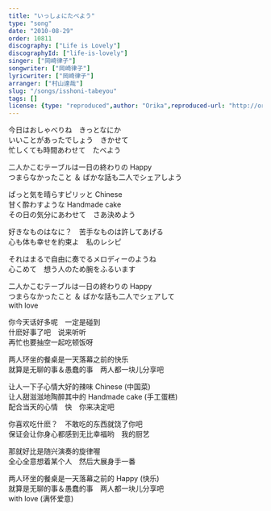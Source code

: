 ```yaml
---
title: "いっしょにたべよう"
type: "song"
date: "2010-08-29"
order: 10811
discography: ["Life is Lovely"]
discographyId: ["life-is-lovely"]
singer: ["岡崎律子"]
songwriter: ["岡崎律子"]
lyricwriter: ["岡崎律子"]
arranger: ["村山達哉"]
slug: "/songs/isshoni-tabeyou"
tags: []
license: {type: "reproduced",author: "Orika",reproduced-url: "http://orikamushi.myweb.hinet.net/",reproduced-website: "織歌蟲網站"}
---
```


今日はおしゃべりね　きっとなにか   
いいことがあったでしょう　きかせて   
忙しくても時間あわせて　たべよう   
  
二人かこむテーブルは一日の終わりの Happy   
つまらなかったこと ＆ ばかな話も二人でシェアしよう   
  
ぱっと気を晴らすピリッと Chinese   
甘く酔わすような Handmade cake   
その日の気分にあわせて　さあ決めよう   
  
好きなものはなに？　苦手なものは許してあげる   
心も体も幸せを約束よ　私のレシピ   
  
それはまるで自由に奏でるメロディーのようね   
心こめて　想う人のため腕をふるいます   
  
二人かこむテーブルは一日の終わりの Happy   
つまらなかったこと ＆ ばかな話も二人でシェアして   
with love  
  
  <!-- 翻译 -->

你今天话好多呢　一定是碰到  
什麽好事了吧　说来听听  
再忙也要抽空一起吃顿饭呀  
  
两人环坐的餐桌是一天落幕之前的快乐  
就算是无聊的事＆愚蠢的事　两人都一块儿分享吧  
  
让人一下子心情大好的辣味 Chinese (中国菜)  
让人甜滋滋地陶醉其中的 Handmade cake (手工蛋糕)  
配合当天的心情　快　你来决定吧  
  
你喜欢吃什麽？　不敢吃的东西就饶了你吧  
保证会让你身心都感到无比幸福哟　我的厨艺  
  
那就好比是随兴演奏的旋律喔  
全心全意想着某个人　然后大展身手一番  
  
两人环坐的餐桌是一天落幕之前的 Happy (快乐)  
就算是无聊的事＆愚蠢的事　两人都一块儿分享吧  
with love (满怀爱意)
